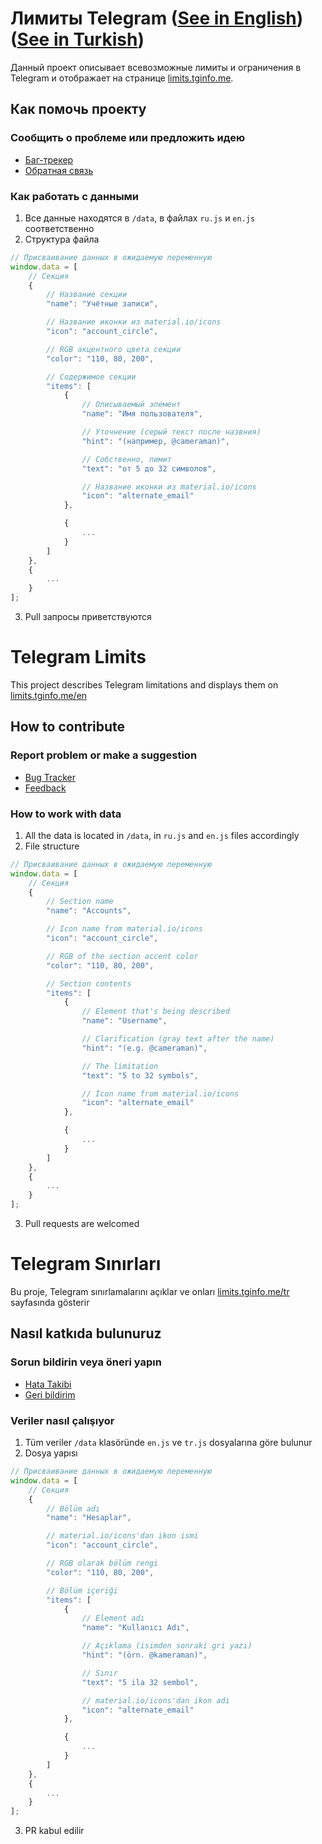 # Лимиты Telegram ([See in English](#telegram-limits)) ([See in Turkish](#telegram-sınırları))
Данный проект описывает всевозможные лимиты и ограничения в Telegram и отображает на странице [limits.tginfo.me](https://limits.tginfo.me).

## Как помочь проекту
### Сообщить о проблеме или предложить идею
- [Баг-трекер](https://github.com/tginfo/Telegram-Limits/issues/new)
- [Обратная связь](https://t.me/infowritebot) 

### Как работать с данными
1. Все данные находятся в `/data`, в файлах `ru.js` и `en.js` соответственно
2. Структура файла
```javascript
// Присваивание данных в ожидаемую переменную
window.data = [
    // Секция
    {
        // Название секции
        "name": "Учётные записи",

        // Название иконки из material.io/icons
        "icon": "account_circle",

        // RGB акцентного цвета секции
        "color": "110, 80, 200",

        // Содержимое секции
        "items": [
            {
                // Описываемый элемент
                "name": "Имя пользователя",

                // Уточнение (серый текст после назвния)
                "hint": "(например, @cameraman)",

                // Собственно, лимит
                "text": "от 5 до 32 символов",

                // Название иконки из material.io/icons
                "icon": "alternate_email"
            },

            {
                ...
            }
        ]
    },
    {
        ...
    }
];
```
3. Pull запросы приветствуются

# Telegram Limits
This project describes Telegram limitations and displays them on [limits.tginfo.me/en](https://limits.tginfo.me/en)

## How to contribute
### Report problem or make a suggestion
- [Bug Tracker](https://github.com/tginfo/Telegram-Limits/issues/new)
- [Feedback](https://t.me/infowritebot) 

### How to work with data
1. All the data is located in `/data`, in `ru.js` and `en.js` files accordingly
2. File structure
```javascript
// Присваивание данных в ожидаемую переменную
window.data = [
    // Секция
    {
        // Section name
        "name": "Accounts",

        // Icon name from material.io/icons
        "icon": "account_circle",

        // RGB of the section accent color
        "color": "110, 80, 200",

        // Section contents
        "items": [
            {
                // Element that's being described
                "name": "Username",

                // Clarification (gray text after the name)
                "hint": "(e.g. @cameraman)",

                // The limitation
                "text": "5 to 32 symbols",

                // Icon name from material.io/icons
                "icon": "alternate_email"
            },

            {
                ...
            }
        ]
    },
    {
        ...
    }
];
```
3. Pull requests are welcomed

# Telegram Sınırları
Bu proje, Telegram sınırlamalarını açıklar ve onları [limits.tginfo.me/tr](https://limits.tginfo.me/tr) sayfasında gösterir

## Nasıl katkıda bulunuruz
### Sorun bildirin veya öneri yapın
- [Hata Takibi](https://github.com/tginfo/Telegram-Limits/issues/new)
- [Geri bildirim](https://t.me/infowritebot) 

### Veriler nasıl çalışıyor
1. Tüm veriler `/data` klasöründe `en.js` ve `tr.js` dosyalarına göre bulunur
2. Dosya yapısı
```javascript
// Присваивание данных в ожидаемую переменную
window.data = [
    // Секция
    {
        // Bölüm adı
        "name": "Hesaplar",

        // material.io/icons'dan ikon ismi
        "icon": "account_circle",

        // RGB olarak bölüm rengi
        "color": "110, 80, 200",

        // Bölüm içeriği
        "items": [
            {
                // Element adı
                "name": "Kullanıcı Adı",

                // Açıklama (isimden sonraki gri yazı)
                "hint": "(örn. @kameraman)",

                // Sınır
                "text": "5 ila 32 sembol",

                // material.io/icons'dan ikon adı
                "icon": "alternate_email"
            },

            {
                ...
            }
        ]
    },
    {
        ...
    }
];
```
3. PR kabul edilir
